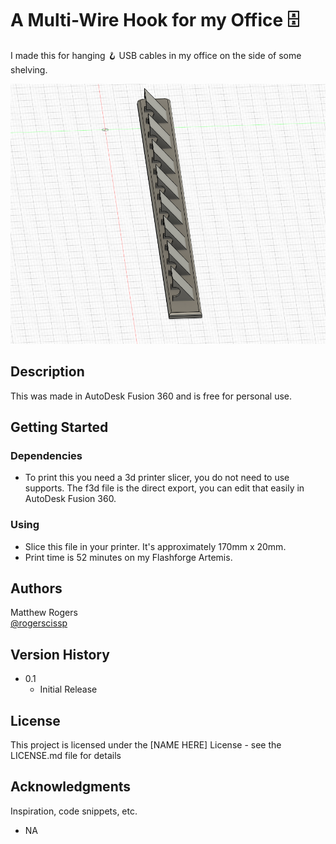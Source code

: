# A Multi-Wire Hook for my Office 🗄️

I made this for hanging 🪝 USB cables  in my office on the side of some shelving. 

![](WireHanger.png)

## Description

This was made in AutoDesk Fusion 360 and is free for personal use.

## Getting Started

### Dependencies

* To print this you need a 3d printer slicer, you do not need to use supports.  The f3d file is the direct export, you can edit that easily in AutoDesk Fusion 360.

### Using

* Slice this file in your printer. It's approximately 170mm x 20mm.
* Print time is 52 minutes on my Flashforge Artemis. 



## Authors


Matthew Rogers  
[@rogerscissp](https://twitter.com/rogerscissp)

## Version History


* 0.1
    * Initial Release

## License

This project is licensed under the [NAME HERE] License - see the LICENSE.md file for details

## Acknowledgments

Inspiration, code snippets, etc.
* NA
